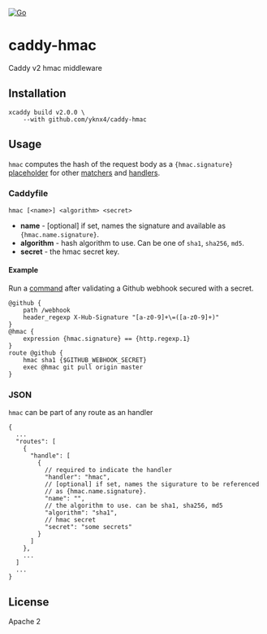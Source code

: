 [![Go](https://github.com/yknx4/caddy-hmac/workflows/Go/badge.svg)](https://github.com/yknx4/caddy-hmac/actions)

# caddy-hmac

Caddy v2 hmac middleware

## Installation

```
xcaddy build v2.0.0 \
    --with github.com/yknx4/caddy-hmac
```

## Usage

`hmac` computes the hash of the request body as a `{hmac.signature}` [placeholder](https://caddyserver.com/docs/caddyfile/concepts#placeholders) for other [matchers](https://caddyserver.com/docs/caddyfile/matchers) and [handlers](https://caddyserver.com/docs/caddyfile/directives).

### Caddyfile

```
hmac [<name>] <algorithm> <secret>
```

* **name** - [optional] if set, names the signature and available as `{hmac.name.signature}`.
* **algorithm** - hash algorithm to use. Can be one of `sha1`, `sha256`, `md5`.
* **secret** - the hmac secret key.

#### Example

Run a [command](https://github.com/yknx4/caddy-exec) after validating a Github webhook secured with a secret.

```
@github {
    path /webhook
    header_regexp X-Hub-Signature "[a-z0-9]+\=([a-z0-9]+)"
}
@hmac {
    expression {hmac.signature} == {http.regexp.1}
}
route @github {
    hmac sha1 {$GITHUB_WEBHOOK_SECRET}
    exec @hmac git pull origin master
}
```

### JSON

`hmac` can be part of any route as an handler

```jsonc
{
  ...
  "routes": [
    {
      "handle": [
        {
          // required to indicate the handler
          "handler": "hmac",
          // [optional] if set, names the sigurature to be referenced
          // as {hmac.name.signature}.
          "name": "",
          // the algorithm to use. can be sha1, sha256, md5
          "algorithm": "sha1",
          // hmac secret
          "secret": "some secrets"
        }
      ]
    },
    ...
  ]
  ...
}
```

## License

Apache 2

